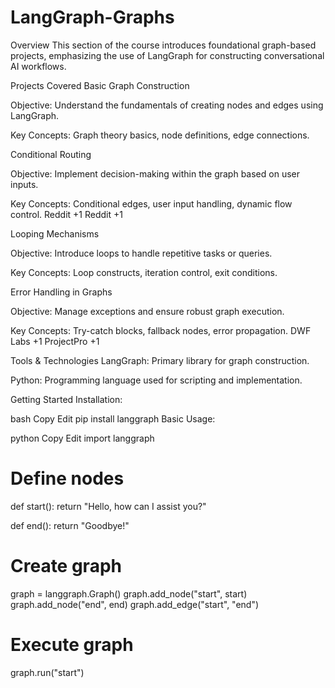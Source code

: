 # LangGraph-Graphs
Overview
This section of the course introduces foundational graph-based projects, emphasizing the use of LangGraph for constructing conversational AI workflows.

Projects Covered
Basic Graph Construction

Objective: Understand the fundamentals of creating nodes and edges using LangGraph.

Key Concepts: Graph theory basics, node definitions, edge connections.

Conditional Routing

Objective: Implement decision-making within the graph based on user inputs.

Key Concepts: Conditional edges, user input handling, dynamic flow control.
Reddit
+1
Reddit
+1

Looping Mechanisms

Objective: Introduce loops to handle repetitive tasks or queries.

Key Concepts: Loop constructs, iteration control, exit conditions.

Error Handling in Graphs

Objective: Manage exceptions and ensure robust graph execution.

Key Concepts: Try-catch blocks, fallback nodes, error propagation.
DWF Labs
+1
ProjectPro
+1

Tools & Technologies
LangGraph: Primary library for graph construction.

Python: Programming language used for scripting and implementation.

Getting Started
Installation:

bash
Copy
Edit
pip install langgraph
Basic Usage:

python
Copy
Edit
import langgraph

# Define nodes
def start():
    return "Hello, how can I assist you?"

def end():
    return "Goodbye!"

# Create graph
graph = langgraph.Graph()
graph.add_node("start", start)
graph.add_node("end", end)
graph.add_edge("start", "end")

# Execute graph
graph.run("start")

